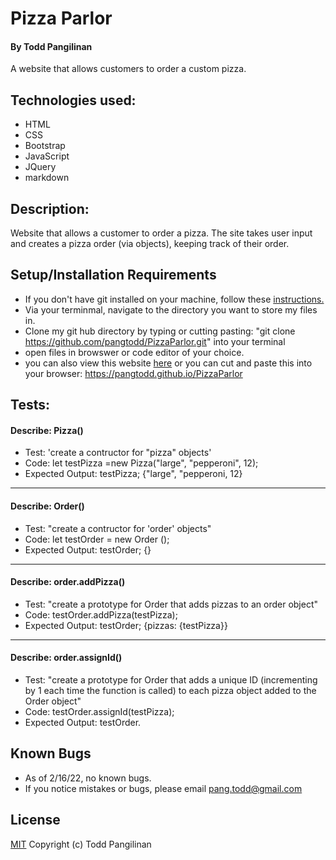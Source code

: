 # Pizza Parlor

#### By Todd Pangilinan

A website that allows customers to order a custom pizza.

## Technologies used:

* HTML
* CSS
* Bootstrap
* JavaScript
* JQuery
* markdown

## Description:
 Website that  allows a customer to order a pizza. The site takes user input and creates a pizza order (via objects), keeping track of their order.


## Setup/Installation Requirements

* If you don't have git installed on your machine, follow these [instructions.](https://www.learnhowtoprogram.com/introduction-to-programming/getting-started-with-intro-to-programming/git-and-github)
* Via your terminmal, navigate to the directory you want to store my files in.
* Clone my git hub directory by typing or cutting pasting: "git clone https://github.com/pangtodd/PizzaParlor.git" into your terminal
* open files in browswer or code editor of your choice.
* you can also view this website [here](https://github.com/pangtodd/PizzaParlor.git) or you can cut and paste this into your browser: https://pangtodd.github.io/PizzaParlor

## Tests:

#### Describe: Pizza()

- Test: 'create a contructor for "pizza" objects'
- Code: let testPizza =new Pizza("large", "pepperoni", 12);
- Expected Output: testPizza; {"large", "pepperoni, 12}
---

#### Describe: Order()
- Test: "create a contructor for 'order' objects"
- Code: let testOrder = new Order ();
- Expected Output: testOrder; {}
---

#### Describe: order.addPizza()
- Test: "create a prototype for Order that adds pizzas to an order object"
- Code: testOrder.addPizza(testPizza);
- Expected Output: testOrder; {pizzas: {testPizza}}
---
#### Describe: order.assignId()
- Test: "create a prototype for Order that adds a unique ID (incrementing by 1 each time the function is called) to each pizza object added to the Order object"
- Code: testOrder.assignId(testPizza);
- Expected Output: testOrder.

## Known Bugs

* As of 2/16/22, no known bugs.
* If you notice mistakes or bugs, please email pang.todd@gmail.com

## License

[MIT](https://opensource.org/licenses/MIT)
Copyright (c) Todd Pangilinan 